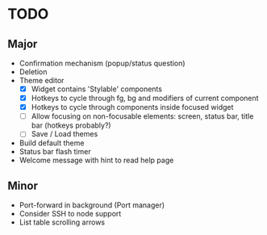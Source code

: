 # TODO

## Major
* Confirmation mechanism (popup/status question)
* Deletion
* Theme editor
  - [X] Widget contains 'Stylable' components
  - [X] Hotkeys to cycle through fg, bg and modifiers of current component
  - [X] Hotkeys to cycle through components inside focused widget
  - [ ] Allow focusing on non-focusable elements: screen, status bar, title bar (hotkeys probably?)
  - [ ] Save / Load themes
* Build default theme
* Status bar flash timer
* Welcome message with hint to read help page

## Minor
* Port-forward in background (Port manager)
* Consider SSH to node support
* List table scrolling arrows
